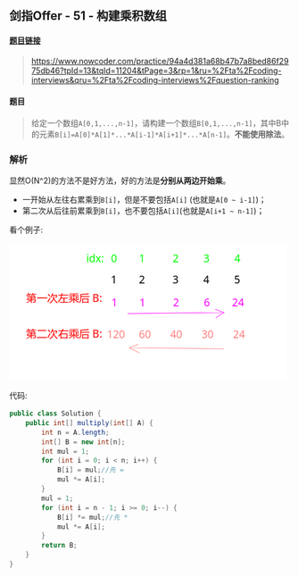 ## 剑指Offer - 51 - 构建乘积数组

#### [题目链接](https://www.nowcoder.com/practice/94a4d381a68b47b7a8bed86f2975db46?tpId=13&tqId=11204&tPage=3&rp=1&ru=%2Fta%2Fcoding-interviews&qru=%2Fta%2Fcoding-interviews%2Fquestion-ranking)

> https://www.nowcoder.com/practice/94a4d381a68b47b7a8bed86f2975db46?tpId=13&tqId=11204&tPage=3&rp=1&ru=%2Fta%2Fcoding-interviews&qru=%2Fta%2Fcoding-interviews%2Fquestion-ranking

#### 题目

> 给定一个数组`A[0,1,...,n-1]`，请构建一个数组`B[0,1,...,n-1]`，其中B中的元素`B[i]=A[0]*A[1]*...*A[i-1]*A[i+1]*...*A[n-1]`。**不能使用除法**。

### 解析

显然O(N^2)的方法不是好方法，好的方法是**分别从两边开始乘**。

* 一开始从左往右累乘到`B[i]`，但是不要包括`A[i]` (也就是`A[0 ~ i-1]`)；
* 第二次从后往前累乘到`B[i]`，也不要包括`A[i]`(也就是`A[i+1 ~ n-1]`)；

看个例子:

![51_s.png](images/51_s.png)

代码:

```java
public class Solution {
    public int[] multiply(int[] A) {
        int n = A.length;
        int[] B = new int[n];
        int mul = 1;
        for (int i = 0; i < n; i++) {
            B[i] = mul;//先 =
            mul *= A[i];
        }
        mul = 1;
        for (int i = n - 1; i >= 0; i--) {
            B[i] *= mul;//先 *
            mul *= A[i];
        }
        return B;
    }
}
```

